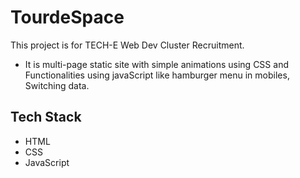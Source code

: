 # TourdeSpace

This project is for TECH-E Web Dev Cluster Recruitment.
 - It is multi-page static site with simple animations using CSS and Functionalities using javaScript like hamburger menu in mobiles, Switching data.

## Tech Stack
- HTML
- CSS
- JavaScript
